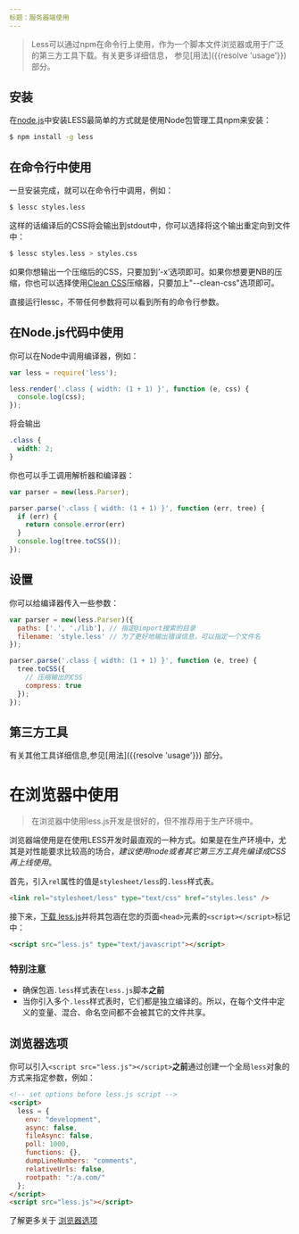 ```yaml
---
标题：服务器端使用
---
```


> Less可以通过npm在命令行上使用，作为一个脚本文件浏览器或用于广泛的第三方工具下载。有关更多详细信息， 参见[用法]({{resolve 'usage'}}) 部分。

## 安装

在[node.js](http://nodejs.org/)中安装LESS最简单的方式就是使用Node包管理工具npm来安装：

```bash
$ npm install -g less
```

## 在命令行中使用

一旦安装完成，就可以在命令行中调用，例如：

```bash
$ lessc styles.less
```

这样的话编译后的CSS将会输出到stdout中，你可以选择将这个输出重定向到文件中：

```bash
$ lessc styles.less > styles.css
```

如果你想输出一个压缩后的CSS，只要加到‘-x’选项即可。如果你想要更NB的压缩，你也可以选择使用[Clean CSS](https://github.com/GoalSmashers/clean-css)压缩器，只要加上"--clean-css"选项即可。

直接运行lessc，不带任何参数将可以看到所有的命令行参数。

## 在Node.js代码中使用 

你可以在Node中调用编译器，例如：

```js
var less = require('less');

less.render('.class { width: (1 + 1) }', function (e, css) {
  console.log(css);
});
```

将会输出

```css
.class {
  width: 2;
}
```

你也可以手工调用解析器和编译器：

```js
var parser = new(less.Parser);

parser.parse('.class { width: (1 + 1) }', function (err, tree) {
  if (err) {
    return console.error(err)
  }
  console.log(tree.toCSS());
});
```

## 设置

你可以给编译器传入一些参数：

```js
var parser = new(less.Parser)({
  paths: ['.', './lib'], // 指定@import搜索的目录
  filename: 'style.less' // 为了更好地输出错误信息，可以指定一个文件名
});

parser.parse('.class { width: (1 + 1) }', function (e, tree) {
  tree.toCSS({
    // 压缩输出的CSS
    compress: true
  });
});
```

## 第三方工具

有关其他工具详细信息,参见[用法]({{resolve 'usage'}}) 部分。

# 在浏览器中使用

> 在浏览器中使用less.js开发是很好的，但不推荐用于生产环境中。

浏览器端使用是在使用LESS开发时最直观的一种方式。如果是在生产环境中，尤其是对性能要求比较高的场合，_建议使用node或者其它第三方工具先编译成CSS再上线使用_。

首先，引入`rel`属性的值是`stylesheet/less`的`.less`样式表。

```html
<link rel="stylesheet/less" type="text/css" href="styles.less" />
```

接下来，[下载 less.js](https://github.com/less/less.js/archive/master.zip)并将其包涵在您的页面`<head>`元素的`<script></script>`标记中：

```html
<script src="less.js" type="text/javascript"></script>
```

### 特别注意

* 确保包涵`.less`样式表在`less.js`脚本**之前**
* 当你引入多个`.less`样式表时，它们都是独立编译的。所以，在每个文件中定义的变量、混合、命名空间都不会被其它的文件共享。

## 浏览器选项

你可以引入`<script src="less.js"></script>`**之前**通过创建一个全局`less`对象的方式来指定参数，例如：

``` html
<!-- set options before less.js script -->
<script>
  less = {
    env: "development",
    async: false,
    fileAsync: false,
    poll: 1000,
    functions: {},
    dumpLineNumbers: "comments",
    relativeUrls: false,
    rootpath: ":/a.com/"
  };
</script>
<script src="less.js"></script>
```

了解更多关于 [浏览器选项](usage/#using-less-in-the-browser-client-side-options)

